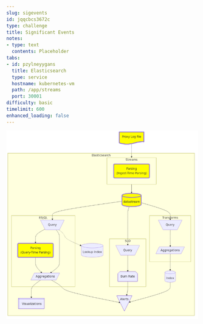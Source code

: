 ```yaml
---
slug: sigevents
id: jqqcbcs3672c
type: challenge
title: Significant Events
notes:
- type: text
  contents: Placeholder
tabs:
- id: pzylneyygans
  title: Elasticsearch
  type: service
  hostname: kubernetes-vm
  path: /app/streams
  port: 30001
difficulty: basic
timelimit: 600
enhanced_loading: false
---
```

![1_arch.mmd.png](../assets/1_arch.mmd.png)